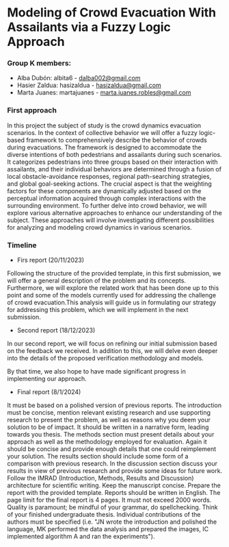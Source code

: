 # Modeling of Crowd Evacuation With Assailants via a Fuzzy Logic Approach

### Group K members: 
  - Alba Dubón: albita6 - dalba002@gmail.com
  - Hasier Zaldua: hasizaldua - hasizaldua@gmail.com
  - Marta Juanes: martajuanes - marta.juanes.robles@gmail.com


### First approach

In this project the subject of study is the crowd dynamics evacuation scenarios. In the context of collective behavior we will offer a fuzzy logic-based framework to comprehensively describe the behavior of crowds during evacuations. The framework is designed to accommodate the diverse intentions of both pedestrians and assailants during such scenarios. It categorizes pedestrians into three groups based on their interaction with assailants, and their individual behaviors are determined through a fusion of local obstacle-avoidance responses, regional path-searching strategies, and global goal-seeking actions. The crucial aspect is that the weighting factors for these components are dynamically adjusted based on the perceptual information acquired through complex interactions with the surrounding environment. 
To further delve into crowd behavior, we will explore various alternative approaches to enhance our understanding of the subject. These approaches will involve investigating different possibilities for analyzing and modeling crowd dynamics in various scenarios.


### Timeline

- Firs report (20/11/2023)

Following the structure of the provided template, in this first submission, we will offer a general description of the problem and its concepts. Furthermore, we will explore the related work that has been done up to this point and some of the models currently used for addressing the challenge of crowd evacuation.This analysis will guide us in formulating our strategy for addressing this problem, which we will implement in the next submission.
    
- Second report (18/12/2023)
    
In our second report, we will focus on refining our initial submission based on the feedback we received. In addition to this, we will delve even deeper into the details of the proposed verification methodology and models.

By that time, we also hope to have made significant progress in implementing our approach.

- Final report (8/1/2024)
    
It must be based on a polished version of previous reports. The introduction must be concise, mention relevant existing research and use supporting research to present the problem, as well as reasons why you deem your solution to be of impact. It should be written in a narrative form, leading towards you thesis. The methods section must present details about your approach as well as the methodology employed for evaluation. Again it should be concise and provide enough details that one could reimplement your solution. The results section should include some form of a comparison with previous research. In the discussion  section discuss your results in view of previous research and provide some ideas for future work. Follow the IMRAD (Introduction, Methods, Results and Discussion) architecture for scientific writing. Keep the manuscript concise. Prepare the report with the provided template. Reports should be written in English. The page limit for the final report is 4 pages. It must not exceed 2000 words. Quality is paramount; be mindful of your grammar, do spellchecking. Think of your finished undergraduate thesis. Individual contributions of the authors must be specified (i.e. "JN wrote the introduction and polished the language, MK performed the data analysis and prepared the images, IC implemented algorithm A and ran the experiments"). 
